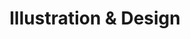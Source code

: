 ---
layout: hobbies_detail
image_src: /hobbies/illustration.svg
title: "Illustration & Design"
headline: "Illustration & Design"
subheadline: "I have a lot of fun with a pencil and paper. Sometimes I draw greeting cards, and sometimes I sketch ideas for mobile app and website layouts."
buttons:
  - title: "View Illustrations"
    url: "https://photos.app.goo.gl/BUHYx5Rh4pedZjev7"
detail_items:
  - title: "Greeting Cards & Prints"
    description: |
      I enjoy drawing quirky, overly-sentimental characters. Occasionally, 

      Drawing greeting cards has been a great way to change gears away from engineering now and then.
    image_src: "/hobbies/illustration/greeting.svg"
  - title: "Layout & Design"
    description: |
      Starting with school newspaper layout and moving on to design for commercial brands, I've always enjoyed minimalist design.

      Apple in the early 2000s clearly had a big influence!
    image_src: "/hobbies/illustration/newspaper.svg"
---